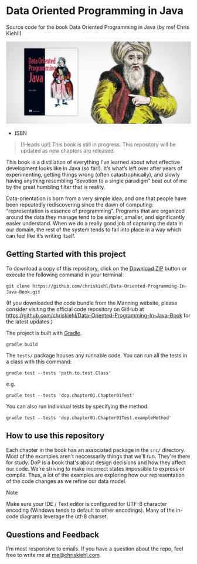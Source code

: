 # Data Oriented Programming in Java

Source code for the book Data Oriented Programming in Java (by me! Chris Kiehl!)

<p align="center">
    <img src="https://github.com/chriskiehl/Data-Oriented-Programming-In-Java-Book/blob/main/graphics/book-cover.JPG?raw=true" />
</p>

* ISBN 

> [!Heads up!]
> This book is still in progress. This repository will be updated as new chapters are released. 

This book is a distillation of everything I’ve learned about what effective development looks like in Java (so far!). It’s what’s left over after years of experimenting, getting things wrong (often catastrophically), and
slowly having anything resembling “devotion to a single paradigm” beat out of me by the great humbling filter that is reality.

Data-orientation is born from a very simple idea, and one that people have been repeatedly rediscovering since the dawn of computing: “representation is essence of programming”. Programs that are organized around the data they manage tend to be simpler, smaller, and significantly easier understand. When we do a really good job of capturing the data in our domain, the rest of the system tends to fall into place in a way which can feel like it’s writing itself.

## Getting Started with this project

To download a copy of this repository, click on the [Download ZIP](https://github.com/chriskiehl/Data-Oriented-Programming-In-Java-Book/archive/refs/heads/main.zip) button or execute the following command in your terminal:

```
git clone https://github.com/chriskiehl/Data-Oriented-Programming-In-Java-Book.git
```

(If you downloaded the code bundle from the Manning website, please consider visiting the official code repository on GitHub at https://github.com/chriskiehl/Data-Oriented-Programming-In-Java-Book for the latest updates.)

The project is built with [Gradle](https://gradle.org/).  

```
gradle build
```

The `tests/` package houses any runnable code. You can run all the tests in a class with this command:

```
gradle test --tests 'path.to.test.Class'
```
e.g. 
```
gradle test --tests 'dop.chapter01.Chapter01Test'  
```

You can also run individual tests by specifying the method. 

```
gradle test --tests 'dop.chapter01.Chapter01Test.exampleMethod'
```



## How to use this repository

Each chapter in the book has an associated package in the `src/` directory. Most of the examples aren't neccessarily things that we'll run. They're there for study. DoP is a book that's about design decisions and how they affect our code. We're striving to make incorrect states impossible to express or compile. Thus, a lot of the examples are exploring how our representation of the code changes as we refine our data model.  

> [!Note]
> Make sure your IDE / Text editor is configured for UTF-8 character encoding (Windows tends to default to other encodings). Many of the in-code diagrams leverage the utf-8 charset. 



## Questions and Feedback

I'm most responsive to emails. If you have a question about the repo, feel free to write me at me@chriskiehl.com. 





